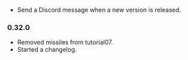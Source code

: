 - Send a Discord message when a new version is released.

### 0.32.0

- Removed missiles from tutorial07.
- Started a changelog.
